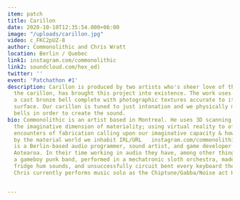 ```yaml
---
item: patch
title: Carillon
date: 2020-10-10T12:35:54.000+06:00
image: "/uploads/carillon.jpg"
video: c_FKC2pUZ-8
author: Commonolithic and Chris Wratt
location: Berlin / Quebec
link1: instagram.com/commonolithic
link2: soundcloud.com/hex_ed)
twitter: ''
event: 'Patchathon #1'
description: Carillon is produced by two artists who's sheer love of the instrument,
  the carillon, has brought this project into existence. The work uses a 3d scan of
  a cast bronze bell complete with photographic textures accurate to its real world
  surface. Our carillon is tuned to just intonation and we physically model foundry
  bells in order to create the sound.
bio: Commonolithic is an artist based in Montreal. He uses 3D scanning to explore
  the imaginative dimension of materiality; using virtual reality to offer embodied
  encounters of fabrication calling upon our imaginative capacity & how this is shaped
  by the material world we inhabit IRL/URL   instagram.com/commonolithic  Chris Wratt
  is a Berlin-based audio programmer, sound artist, and game developer from Te-Whanganui-a-Tara,
  Aotearoa. In their time working in audio they have, among other things, toured with
  a gameboy punk band, performed in a mechatronic sloth orchestra, made an ep from
  fridge hum sounds, and unsuccessfully circuit bent every keyboard they've ever owned.
  Chris currently performs music solo as the Chiptune/Gabba/Noise act Hex-Ex


---
```


